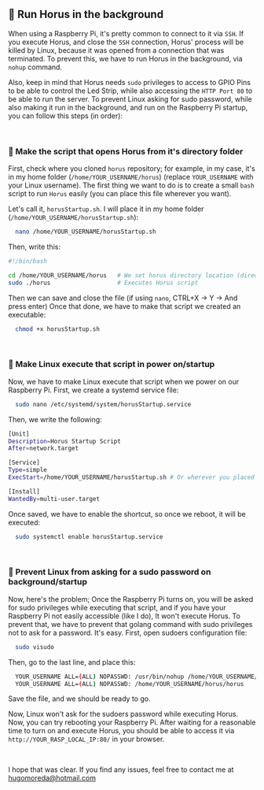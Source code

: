 ## 🏃 Run Horus in the background
When using a Raspberry Pi, it's pretty common to connect to it via `SSH`. If you execute Horus, and close the `SSH` connection, Horus' process will be killed by Linux, because it was opened from a connection that was terminated. To prevent this, we have to run Horus in the background, via `nohup` command.

Also, keep in mind that Horus needs `sudo` privileges to access to GPIO Pins to be able to control the Led Strip, while also accessing the `HTTP Port 80` to be able to run the server. To prevent Linux asking for sudo password, while also making it run in the background, and run on the Raspberry Pi startup, you can follow this steps (in order):

<br>

### 📜 Make the script that opens Horus from it's directory folder
First, check where you cloned `horus` repository; for example, in my case, it's in my home folder (`/home/YOUR_USERNAME/horus`) (replace `YOUR_USERNAME` with your Linux username). The first thing we want to do is to create a small `bash` script to run `Horus` easily (you can place this file wherever you want).

Let's call it, `horusStartup.sh`. I will place it in my home folder (`/home/YOUR_USERNAME/horusStartup.sh`):
```bash
  nano /home/YOUR_USERNAME/horusStartup.sh
```
Then, write this:
```bash
#!/bin/bash

cd /home/YOUR_USERNAME/horus   # We set horus directory location (directory that contains all the folders and files)
sudo ./horus                   # Executes Horus script
```
Then we can save and close the file (if using `nano`, CTRL+X -> Y -> And press enter)
Once that done, we have to make that script we created an executable:
```bash
  chmod +x horusStartup.sh
```

<br>

### 🔌 Make Linux execute that script in power on/startup
Now, we have to make Linux execute that script when we power on our Raspberry Pi. First, we create a systemd service file:
```bash
  sudo nano /etc/systemd/system/horusStartup.service
```
Then, we write the following:
```bash
[Unit]
Description=Horus Startup Script
After=network.target

[Service]
Type=simple
ExecStart=/home/YOUR_USERNAME/horusStartup.sh # Or wherever you placed that file we created earlier

[Install]
WantedBy=multi-user.target
```
Once saved, we have to enable the shortcut, so once we reboot, it will be executed:
```bash
  sudo systemctl enable horusStartup.service
```

<br>

### 🧙 Prevent Linux from asking for a sudo password on background/startup
Now, here's the problem; Once the Raspberry Pi turns on, you will be asked for sudo privileges while executing that script, and if you have your Raspberry Pi not easily accessible (like I do), It won't execute Horus. To prevent that, we have to prevent that golang command with sudo privileges not to ask for a password. It's easy. First, open sudoers configuration file:
```bash
  sudo visudo
```
Then, go to the last line, and place this:
```bash
  YOUR_USERNAME ALL=(ALL) NOPASSWD: /usr/bin/nohup /home/YOUR_USERNAME/horusStartup.sh # Make the script executable without password
  YOUR_USERNAME ALL=(ALL) NOPASSWD: /home/YOUR_USERNAME/horus/horus                    # Make Horus executable without passwod
```
Save the file, and we should be ready to go.

Now, Linux won't ask for the sudoers password while executing Horus. Now, you can try rebooting your Raspberry Pi. After waiting for a reasonable time to turn on and execute Horus, you should be able to access it via `http://YOUR_RASP_LOCAL_IP:80/` in your browser.

<br>

I hope that was clear. If you find any issues, feel free to contact me at hugomoreda@hotmail.com